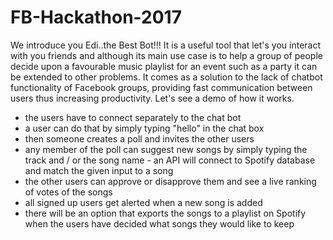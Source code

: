 # FB-Hackathon-2017

We introduce you Edi..the Best Bot!!! It is a useful tool that let's you interact with you friends and although its main use case is to help a group of people decide upon a favourable music playlist for an event such as a party it can be extended to other problems. It comes as a solution to the lack of chatbot functionality of Facebook groups, providing fast communication between users thus increasing productivity. Let's see a demo of how it works.
- the users have to connect separately to the chat bot
- a user can do that by simply typing "hello" in the chat box
- then someone creates a poll and invites the other users
- any member of the poll can suggest new songs by simply typing the track and / or the song name - an API will connect to Spotify database and match the given input to a song
- the other users can approve or disapprove them and see a live ranking of votes of the songs 
- all signed up users get alerted when a new song is added
- there will be an option that exports the songs to a playlist on Spotify when the users have decided what songs they would like to keep



